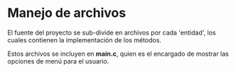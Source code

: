 # Manejo de archivos
El fuente del proyecto se sub-divide en archivos por cada 'entidad', los cuales contienen la implementación de los métodos.

Estos archivos se incluyen en **main.c**, quien es el encargado de mostrar las opciones de menú para el usuario.